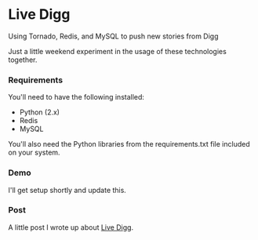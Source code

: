 # Live Digg

Using Tornado, Redis, and MySQL to push new stories from Digg

Just a little weekend experiment in the usage of these technologies together.

### Requirements

You'll need to have the following installed:
 * Python (2.x)
 * Redis
 * MySQL

You'll also need the Python libraries from the requirements.txt file included on your system.

### Demo

I'll get setup shortly and update this.

### Post

A little post I wrote up about [Live Digg](http://mkdir.info/live-digg.html).
